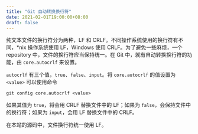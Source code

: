 ```yaml
---
title: "Git 自动转换换行符"
date: 2021-02-01T19:00:00+08:00
draft: false
---
```


纯文本文件的换行符分为两种，LF 和 CRLF。不同操作系统使用的换行符有不同，*nix 操作系统使用 LF，Windows 使用 CRLF。为了避免一些麻烦，一个 repository 中，文件的换行符应当保持统一。在 Git 中，就有自动转换换行符的功能，由 `core.autocrlf` 来设置。

`autocrlf` 有三个值，`true`、`false`、`input`。将 `core.autocrlf` 的值设置为 `<value>` 可以使用命令

    git config core.autocrlf <value>

如果其值为 `true`，将会用 CRLF 替换文件中的 LF；如果为 `false`，会保持文件中的换行符；如果为 `input`，会用 LF 替换文件中的 CRLF。

在本站的源码中，文件换行符统一使用 LF。
